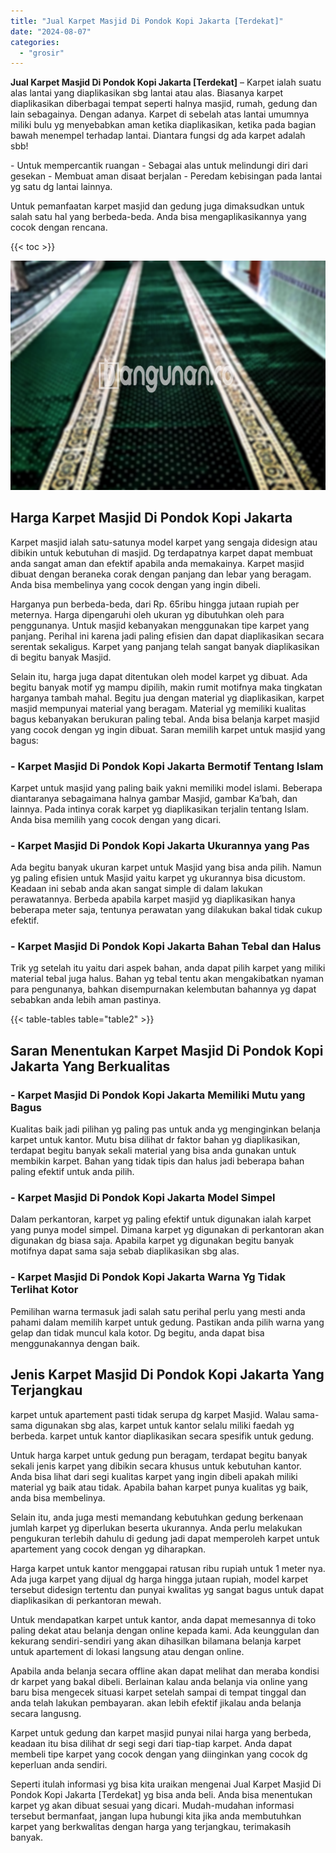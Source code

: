 ```yaml
---
title: "Jual Karpet Masjid Di Pondok Kopi Jakarta [Terdekat]"
date: "2024-08-07"
categories: 
  - "grosir"
---
```


**Jual Karpet Masjid Di Pondok Kopi Jakarta \[Terdekat\]** – Karpet ialah suatu alas lantai yang diaplikasikan sbg lantai atau alas. Biasanya karpet diaplikasikan diberbagai tempat seperti halnya masjid, rumah, gedung dan lain sebagainya. Dengan adanya. Karpet di sebelah atas lantai umumnya miliki bulu yg menyebabkan aman ketika diaplikasikan, ketika pada bagian bawah menempel terhadap lantai. Diantara fungsi dg ada karpet adalah sbb!

\- Untuk mempercantik ruangan - Sebagai alas untuk melindungi diri dari gesekan - Membuat aman disaat berjalan - Peredam kebisingan pada lantai yg satu dg lantai lainnya.

Untuk pemanfaatan karpet masjid dan gedung juga dimaksudkan untuk salah satu hal yang berbeda-beda. Anda bisa mengaplikasikannya yang cocok dengan rencana.

{{< toc >}}

![Jual Karpet Masjid Di Pondok Kopi Jakarta [Terdekat]](/images/grosir-karpet-murah-54.png)

## Harga Karpet Masjid Di Pondok Kopi Jakarta

Karpet masjid ialah satu-satunya model karpet yang sengaja didesign atau dibikin untuk kebutuhan di masjid. Dg terdapatnya karpet dapat membuat anda sangat aman dan efektif apabila anda memakainya. Karpet masjid dibuat dengan beraneka corak dengan panjang dan lebar yang beragam. Anda bisa membelinya yang cocok dengan yang ingin dibeli.

Harganya pun berbeda-beda, dari Rp. 65ribu hingga jutaan rupiah per meternya. Harga dipengaruhi oleh ukuran yg dibutuhkan oleh para penggunanya. Untuk masjid kebanyakan menggunakan tipe karpet yang panjang. Perihal ini karena jadi paling efisien dan dapat diaplikasikan secara serentak sekaligus. Karpet yang panjang telah sangat banyak diaplikasikan di begitu banyak Masjid.

Selain itu, harga juga dapat ditentukan oleh model karpet yg dibuat. Ada begitu banyak motif yg mampu dipilih, makin rumit motifnya maka tingkatan harganya tambah mahal. Begitu jua dengan material yg diaplikasikan, karpet masjid mempunyai material yang beragam. Material yg memiliki kualitas bagus kebanyakan berukuran paling tebal. Anda bisa belanja karpet masjid yang cocok dengan yg ingin dibuat. Saran memilih karpet untuk masjid yang bagus:

### \- Karpet Masjid Di Pondok Kopi Jakarta Bermotif Tentang Islam

Karpet untuk masjid yang paling baik yakni memiliki model islami. Beberapa diantaranya sebagaimana halnya gambar Masjid, gambar Ka’bah, dan lainnya. Pada intinya corak karpet yg diaplikasikan terjalin tentang Islam. Anda bisa memilih yang cocok dengan yang dicari.

### \- Karpet Masjid Di Pondok Kopi Jakarta Ukurannya yang Pas

Ada begitu banyak ukuran karpet untuk Masjid yang bisa anda pilih. Namun yg paling efisien untuk Masjid yaitu karpet yg ukurannya bisa dicustom. Keadaan ini sebab anda akan sangat simple di dalam lakukan perawatannya. Berbeda apabila karpet masjid yg diaplikasikan hanya beberapa meter saja, tentunya perawatan yang dilakukan bakal tidak cukup efektif.

### \- Karpet Masjid Di Pondok Kopi Jakarta Bahan Tebal dan Halus

Trik yg setelah itu yaitu dari aspek bahan, anda dapat pilih karpet yang miliki material tebal juga halus. Bahan yg tebal tentu akan mengakibatkan nyaman para pengunanya, bahkan disempurnakan kelembutan bahannya yg dapat sebabkan anda lebih aman pastinya.

{{< table-tables table="table2" >}}

## Saran Menentukan Karpet Masjid Di Pondok Kopi Jakarta Yang Berkualitas

### \- Karpet Masjid Di Pondok Kopi Jakarta Memiliki Mutu yang Bagus

Kualitas baik jadi pilihan yg paling pas untuk anda yg menginginkan belanja karpet untuk kantor. Mutu bisa dilihat dr faktor bahan yg diaplikasikan, terdapat begitu banyak sekali material yang bisa anda gunakan untuk membikin karpet. Bahan yang tidak tipis dan halus jadi beberapa bahan paling efektif untuk anda pilih.

### \- Karpet Masjid Di Pondok Kopi Jakarta Model Simpel

Dalam perkantoran, karpet yg paling efektif untuk digunakan ialah karpet yang punya model simpel. Dimana karpet yg digunakan di perkantoran akan digunakan dg biasa saja. Apabila karpet yg digunakan begitu banyak motifnya dapat sama saja sebab diaplikasikan sbg alas.

### \- Karpet Masjid Di Pondok Kopi Jakarta Warna Yg Tidak Terlihat Kotor

Pemilihan warna termasuk jadi salah satu perihal perlu yang mesti anda pahami dalam memilih karpet untuk gedung. Pastikan anda pilih warna yang gelap dan tidak muncul kala kotor. Dg begitu, anda dapat bisa menggunakannya dengan baik.

## Jenis Karpet Masjid Di Pondok Kopi Jakarta Yang Terjangkau

karpet untuk apartement pasti tidak serupa dg karpet Masjid. Walau sama-sama digunakan sbg alas, karpet untuk kantor selalu miliki faedah yg berbeda. karpet untuk kantor diaplikasikan secara spesifik untuk gedung.

Untuk harga karpet untuk gedung pun beragam, terdapat begitu banyak sekali jenis karpet yang dibikin secara khusus untuk kebutuhan kantor. Anda bisa lihat dari segi kualitas karpet yang ingin dibeli apakah miliki material yg baik atau tidak. Apabila bahan karpet punya kualitas yg baik, anda bisa membelinya.

Selain itu, anda juga mesti memandang kebutuhkan gedung berkenaan jumlah karpet yg diperlukan beserta ukurannya. Anda perlu melakukan pengukuran terlebih dahulu di gedung jadi dapat memperoleh karpet untuk apartement yang cocok dengan yg diharapkan.

Harga karpet untuk kantor menggapai ratusan ribu rupiah untuk 1 meter nya. Ada juga karpet yang dijual dg harga hingga jutaan rupiah, model karpet tersebut didesign tertentu dan punyai kwalitas yg sangat bagus untuk dapat diaplikasikan di perkantoran mewah.

Untuk mendapatkan karpet untuk kantor, anda dapat memesannya di toko paling dekat atau belanja dengan online kepada kami. Ada keunggulan dan kekurang sendiri-sendiri yang akan dihasilkan bilamana belanja karpet untuk apartement di lokasi langsung atau dengan online.

Apabila anda belanja secara offline akan dapat melihat dan meraba kondisi dr karpet yang bakal dibeli. Berlainan kalau anda belanja via online yang baru bisa mengecek situasi karpet setelah sampai di tempat tinggal dan anda telah lakukan pembayaran. akan lebih efektif jikalau anda belanja secara langusng.

Karpet untuk gedung dan karpet masjid punyai nilai harga yang berbeda, keadaan itu bisa dilihat dr segi segi dari tiap-tiap karpet. Anda dapat membeli tipe karpet yang cocok dengan yang diinginkan yang cocok dg keperluan anda sendiri.

Seperti itulah informasi yg bisa kita uraikan mengenai Jual Karpet Masjid Di Pondok Kopi Jakarta \[Terdekat\] yg bisa anda beli. Anda bisa menentukan karpet yg akan dibuat sesuai yang dicari. Mudah-mudahan informasi tersebut bermanfaat, jangan lupa hubungi kita jika anda membutuhkan karpet yang berkwalitas dengan harga yang terjangkau, terimakasih banyak.
